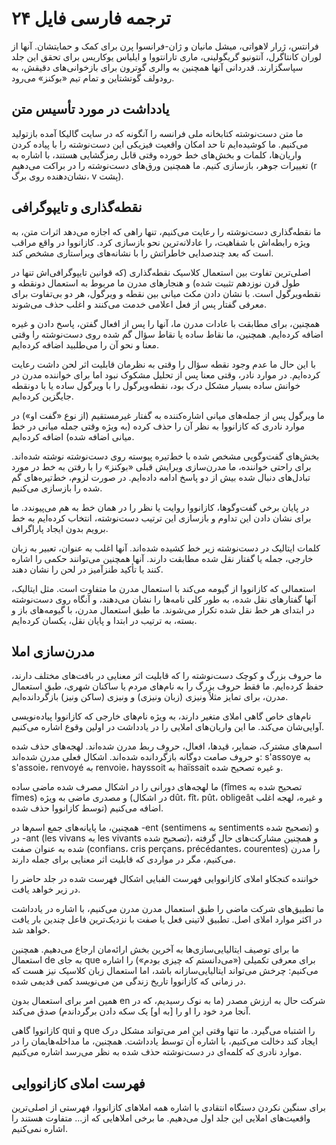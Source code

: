# ترجمه فارسی فایل ۲۴

فرانتس، ژرار لاهواتی، میشل مانیان و ژان-فرانسوا پرن برای کمک و حمایتشان. آنها از لوران کانتاگرل، آنتونیو گریگولینی، ماری تارانتووا و ایلیاس یوکاریس برای تحقق این جلد سپاسگزارند. قدردانی آنها همچنین به والری گوترون برای بازخوانی‌های دقیقش، به رودولف گوتشتاین و تمام تیم «بوکنز» می‌رود.

## یادداشت در مورد تأسیس متن

ما متن دست‌نوشته کتابخانه ملی فرانسه را آنگونه که در سایت گالیکا آمده بازتولید می‌کنیم. ما کوشیده‌ایم تا حد امکان واقعیت فیزیکی این دست‌نوشته را با پیاده کردن واریان‌ها، کلمات و بخش‌های خط خورده وقتی قابل رمزگشایی هستند، با اشاره به تغییرات جوهر، بازسازی کنیم. ما همچنین ورق‌های دست‌نوشته را در براکت می‌دهیم (r نشان‌دهنده روی برگ، v پشت).

## نقطه‌گذاری و تایپوگرافی

ما نقطه‌گذاری دست‌نوشته را رعایت می‌کنیم، تنها راهی که اجازه می‌دهد اثرات متن، به ویژه رابطه‌اش با شفاهیت، را عادلانه‌ترین نحو بازسازی کرد. کازانووا در واقع مراقب است که بعد چندصدایی خاطراتش را با نشانه‌های ویراستاری مشخص کند.

اصلی‌ترین تفاوت بین استعمال کلاسیک نقطه‌گذاری (که قوانین تایپوگرافی‌اش تنها در طول قرن نوزدهم تثبیت شده) و هنجارهای مدرن ما مربوط به استعمال دونقطه و نقطه‌ویرگول است. با نشان دادن مکث میانی بین نقطه و ویرگول، هر دو بی‌تفاوت برای معرفی گفتار پس از فعل اعلامی خدمت می‌کنند و اغلب حذف می‌شوند.

همچنین، برای مطابقت با عادات مدرن ما، آنها را پس از افعال گفتن، پاسخ دادن و غیره اضافه کرده‌ایم. همچنین، ما نقاط ساده یا نقاط سؤال گم شده روی دست‌نوشته را وقتی معنا و نحو آن را می‌طلبید اضافه کرده‌ایم.

با این حال ما عدم وجود نقطه سؤال را وقتی به نظرمان قابلیت اثر لحن داشت رعایت کرده‌ایم. در موارد نادر، وقتی معنا پس از تحلیل مشکوک نبود اما برای خواننده مدرن در خوانش ساده بسیار مشکل درک بود، نقطه‌ویرگول را با ویرگول ساده یا با دونقطه جایگزین کرده‌ایم.

ما ویرگول پس از جمله‌های میانی اشاره‌کننده به گفتار غیرمستقیم (از نوع «گفت او») در موارد نادری که کازانووا به نظر آن را حذف کرده (به ویژه وقتی جمله میانی در خط میانی اضافه شده) اضافه کرده‌ایم.

بخش‌های گفت‌وگویی مشخص شده با خط‌تیره پیوسته روی دست‌نوشته نوشته شده‌اند. برای راحتی خواننده، ما مدرن‌سازی ویرایش قبلی «بوکنز» را با رفتن به خط در مورد تبادل‌های دنبال شده بیش از دو پاسخ ادامه داده‌ایم. در صورت لزوم، خط‌تیره‌های گم شده را بازسازی می‌کنیم.

در پایان برخی گفت‌وگوها، کازانووا روایت یا نظر را در همان خط به هم می‌پیوندد. ما برای نشان دادن این تداوم و بازسازی این ترتیب دست‌نوشته، انتخاب کرده‌ایم به خط برویم بدون ایجاد پاراگراف.

کلمات ایتالیک در دست‌نوشته زیر خط کشیده شده‌اند. آنها اغلب به عنوان، تعبیر به زبان خارجی، جمله یا گفتار نقل شده مطابقت دارند. آنها همچنین می‌توانند حکمی را اشاره کنند یا تأکید طنزآمیز در لحن را نشان دهند.

استعمالی که کازانووا از گیومه می‌کند با استعمال مدرن ما متفاوت است. مثل ایتالیک، آنها گفتارهای نقل شده، به طور کلی نامه‌ها را نشان می‌دهند، و آنگاه روی دست‌نوشته در ابتدای هر خط نقل شده تکرار می‌شوند. ما طبق استعمال مدرن، با گیومه‌های باز و بسته، به ترتیب در ابتدا و پایان نقل، یکسان کرده‌ایم.

## مدرن‌سازی املا

ما حروف بزرگ و کوچک دست‌نوشته را که قابلیت اثر معنایی در بافت‌های مختلف دارند، حفظ کرده‌ایم. ما فقط حروف بزرگ را به نام‌های مردم یا ساکنان شهری، طبق استعمال مدرن، برای تمایز مثلاً ونیزی (زبان ونیزی) و ونیزی (ساکن ونیز) بازگردانده‌ایم.

نام‌های خاص گاهی املای متغیر دارند، به ویژه نام‌های خارجی که کازانووا پیاده‌نویسی آوایی‌شان می‌کند. ما این واریان‌های املایی را در یادداشت در اولین وقوع اشاره می‌کنیم.

اسم‌های مشترک، ضمایر، قیدها، افعال، حروف ربط مدرن شده‌اند. لهجه‌های حذف شده و حروف صامت دوگانه بازگردانده شده‌اند. اشکال فعلی مدرن شده‌اند: s'assoye به s'assoie، renvoyé به renvoie، hayssoit به haïssait و غیره تصحیح شده.

ما لهجه‌های دورانی را در اشکال مصرف شده ماضی ساده (fîmes تصحیح شده به fîmes) و مصدری ماضی به ویژه (در اشکال dût، fît، pût، obligeât و غیره، لهجه اغلب توسط کازانووا حذف شده) اضافه می‌کنیم.

همچنین، ما پایانه‌های جمع اسم‌ها در -ent (sentimens به sentiments تصحیح شده) و در -ant (les vivans به les vivants تصحیح شده)، و همچنین مشارکت‌های حال گرفته شده به عنوان صفت (confians، cris perçans، précédantes، courentes) را مدرن می‌کنیم، مگر در مواردی که قابلیت اثر معنایی برای جمله دارند.

خواننده کنجکاو املای کازانووایی فهرست الفبایی اشکال فهرست شده در جلد حاضر را در زیر خواهد یافت.

ما تطبیق‌های شرکت ماضی را طبق استعمال مدرن مدرن می‌کنیم، با اشاره در یادداشت در اکثر موارد املای اصل. تطبیق لاتینی فعل یا صفت با نزدیک‌ترین فاعل چندین بار یافت خواهد شد.

ما برای توصیف ایتالیایی‌سازی‌ها به آخرین بخش ارائه‌مان ارجاع می‌دهیم. همچنین استعمال de به جای que برای معرفی تکمیلی («می‌دانستم که چیزی بودم») را اشاره می‌کنیم: چرخش می‌تواند ایتالیایی‌سازانه باشد، اما استعمال زبان کلاسیک نیز هست که در زمانی که کازانووا تاریخ زندگی من می‌نویسد کمی قدیمی شده.

همین امر برای استعمال بدون en شرکت حال به ارزش مصدر (ما به نوک رسیدیم، که در آنجا مرد خود را او را [به او] یک سکه دادن برگرداندم) صدق می‌کند.

کازانووا گاهی qui و que را اشتباه می‌گیرد. ما تنها وقتی این امر می‌تواند مشکل درک ایجاد کند دخالت می‌کنیم، با اشاره آن توسط یادداشت. همچنین، ما مداخله‌هایمان را در موارد نادری که کلمه‌ای در دست‌نوشته حذف شده به نظر می‌رسد اشاره می‌کنیم.

## فهرست املای کازانووایی

برای سنگین نکردن دستگاه انتقادی با اشاره همه املاهای کازانووا، فهرستی از اصلی‌ترین واقعیت‌های املایی این جلد اول می‌دهیم. ما برخی املاهایی که از... متفاوت هستند را اشاره نمی‌کنیم.
